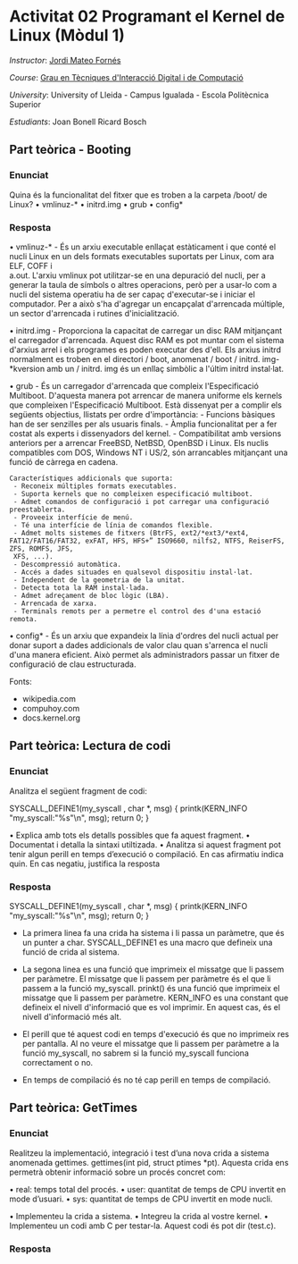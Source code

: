 # Activitat 02 Programant el Kernel de Linux (Mòdul 1)

*Instructor*: [Jordi Mateo Fornés](http:jordimateofornes.com)

*Course*: [Grau en Tècniques d'Interacció Digital i de Computació](http://www.grauinteraccioicomputacio.udl.cat/ca/index.html)

*University*: University of Lleida - Campus Igualada - Escola Politècnica Superior

*Estudiants*: Joan Bonell
              Ricard Bosch

## Part teòrica - Booting

### Enunciat

Quina és la funcionalitat del fitxer que es troben a la carpeta /boot/ de Linux?
  • vmlinuz-* 
  • initrd.img 
  • grub
  • config*
 
### Resposta

  • vmlinuz-* 
    - És un arxiu executable enllaçat estàticament i que conté el nucli Linux en un dels formats executables suportats per Linux, com ara ELF, COFF i         
    a.out. L'arxiu vmlinux pot utilitzar-se en una depuració del nucli, per a generar la taula de símbols o altres operacions, però per a usar-lo com a 
    nucli del sistema operatiu ha de ser capaç d'executar-se i iniciar el computador. Per a això s'ha d'agregar un encapçalat d'arrencada múltiple, un 
    sector d'arrencada i rutines d'inicialització.
  
  • initrd.img 
    - Proporciona la capacitat de carregar un disc RAM mitjançant el carregador d'arrencada. Aquest disc RAM es pot muntar com el sistema d'arxius arrel i 
    els programes es poden executar des d'ell. Els arxius initrd normalment es troben en el directori / boot, anomenat / boot / initrd. img-*kversion amb 
    un / initrd. img és un enllaç simbòlic a l'últim initrd instal·lat.
  
  • grub
    - És un carregador d'arrencada que compleix l'Especificació Multiboot. D'aquesta manera pot arrencar de manera uniforme els kernels que compleixen 
    l'Especificació Multiboot.
    Està dissenyat per a complir els següents objectius, llistats per ordre d'importància:
      - Funcions bàsiques han de ser senzilles per als usuaris finals.
      - Àmplia funcionalitat per a fer costat als experts i dissenyadors del kernel.
      - Compatibilitat amb versions anteriors per a arrencar FreeBSD, NetBSD, OpenBSD i Linux. Els nuclis compatibles com DOS, Windows NT i US/2, són 
      arrancables mitjançant una funció de càrrega en cadena.

    Característiques addicionals que suporta:
     - Reconeix múltiples formats executables.
     - Suporta kernels que no compleixen especificació multiboot.
     - Admet comandos de configuració i pot carregar una configuració preestablerta.
     - Proveeix interfície de menú.
     - Té una interfície de línia de comandos flexible.
     - Admet molts sistemes de fitxers (BtrFS, ext2/*ext3/*ext4, FAT12/FAT16/FAT32, exFAT, HFS, HFS+” ISO9660, nilfs2, NTFS, ReiserFS, ZFS, ROMFS, JFS, 
     XFS, ...).
     - Descompressió automàtica.
     - Accés a dades situades en qualsevol dispositiu instal·lat.
     - Independent de la geometria de la unitat.  
     - Detecta tota la RAM instal·lada.
     - Admet adreçament de bloc lògic (LBA).
     - Arrencada de xarxa.
     - Terminals remots per a permetre el control des d'una estació remota.
  
  • config*
    - És un arxiu que expandeix la línia d'ordres del nucli actual per donar suport a dades addicionals de valor clau quan s'arrenca el 
    nucli d'una manera eficient. Això permet als administradors passar un fitxer de configuració de clau estructurada.

Fonts:
  - wikipedia.com
  - compuhoy.com
  - docs.kernel.org
  

## Part teòrica: Lectura de codi 

### Enunciat

Analitza el següent fragment de codi:

SYSCALL_DEFINE1(my_syscall , char *, msg) {
  printk(KERN_INFO "my_syscall:\"%s\"\n", msg);
  return 0; }

  • Explica amb tots els detalls possibles que fa aquest fragment.
  • Documentat i detalla la sintaxi utiltizada.
  • Analitza si aquest fragment pot tenir algun perill en temps d’execució o compilació. En cas afirmatiu indica quin. En cas negatiu, justifica la 
  resposta

### Resposta

SYSCALL_DEFINE1(my_syscall , char *, msg) {
  printk(KERN_INFO "my_syscall:\"%s\"\n", msg);
  return 0; }
  
- La primera linea fa una crida ha sistema i li passa un paràmetre, que és un punter a char.
  SYSCALL_DEFINE1 es una macro que defineix una funció de crida al sistema.

- La segona linea es una funció que imprimeix el missatge que li passem per paràmetre. El missatge que li passem per paràmetre és el que li passem a la funció my_syscall.
  prinkt() és una funció que imprimeix el missatge que li passem per paràmetre.
  KERN_INFO es una constant que defineix el nivell d'informació que es vol imprimir. En aquest cas, és el nivell d'informació més alt.
  
- El perill que té aquest codi en temps d'execució és que no imprimeix res per pantalla. 
  Al no veure el missatge que li passem per paràmetre a la funció my_syscall, no sabrem si la funció my_syscall funciona correctament o no.
- En temps de compilació és no té cap perill en temps de compilació.

## Part teòrica: GetTimes

### Enunciat

Realitzeu la implementació, integració i test d’una nova crida a sistema anomenada gettimes. gettimes(int
pid, struct ptimes *pt). Aquesta crida ens permetrà obtenir informació sobre un procés concret com: 

  • real: temps total del procés.
  • user: quantitat de temps de CPU invertit en mode d’usuari. 
  • sys: quantitat de temps de CPU invertit en mode nucli.

  • Implementeu la crida a sistema.
  • Integreu la crida al vostre kernel.
  • Implementeu un codi amb C per testar-la. Aquest codi és pot dir (test.c).
  
### Resposta




  

